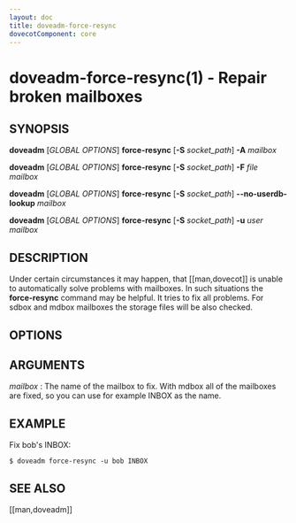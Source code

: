 ```yaml
---
layout: doc
title: doveadm-force-resync
dovecotComponent: core
---
```


# doveadm-force-resync(1) - Repair broken mailboxes

## SYNOPSIS

**doveadm** [*GLOBAL OPTIONS*] **force-resync** [**-S** *socket_path*] **-A** *mailbox*

**doveadm** [*GLOBAL OPTIONS*] **force-resync** [**-S** *socket_path*] **-F** *file* *mailbox*

**doveadm** [*GLOBAL OPTIONS*] **force-resync** [**-S** *socket_path*] **\-\-no-userdb-lookup** *mailbox*

**doveadm** [*GLOBAL OPTIONS*] **force-resync** [**-S** *socket_path*] **-u** *user* *mailbox*

## DESCRIPTION

Under certain circumstances it may happen, that [[man,dovecot]] is
unable to automatically solve problems with mailboxes. In such
situations the **force-resync** command may be helpful. It tries to fix
all problems. For sdbox and mdbox mailboxes the storage files will be
also checked.

<!-- @include: include/global-options.inc -->

## OPTIONS

<!-- @include: include/option-A.inc -->

<!-- @include: include/option-F-file.inc -->

<!-- @include: include/option-no-userdb-lookup.inc -->

<!-- @include: include/option-S-socket.inc -->

<!-- @include: include/option-u-user.inc -->

## ARGUMENTS

*mailbox*
:   The name of the mailbox to fix. With mdbox all of the mailboxes are
    fixed, so you can use for example INBOX as the name.

## EXAMPLE

Fix bob's INBOX:

```console
$ doveadm force-resync -u bob INBOX
```

<!-- @include: include/reporting-bugs.inc -->

## SEE ALSO

[[man,doveadm]]
